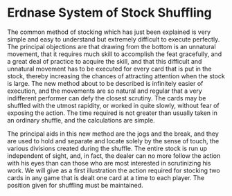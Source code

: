 # Erdnase System of Stock Shuffling

The common method of stocking which has just been explained is very simple and easy to understand but extremely difficult to execute perfectly. The principal objections are that drawing from the bottom is an unnatural movement, that it requires much skill to accomplish the feat gracefully, and a great deal of practice to acquire the skill, and that this difficult and unnatural movement has to be executed for every card that is put in the stock, thereby increasing the chances of attracting attention when the stock is large. The new method about to be described is infinitely easier of execution, and the movements are so natural and regular that a very indifferent performer can defy the closest scrutiny. The cards may be shuffled with the utmost rapidity, or worked in quite slowly, without fear of exposing the action. The time required is not greater than usually taken in an ordinary shuffle, and the calculations are simple.

The principal aids in this new method are the jogs and the break, and they are used to hold and separate and locate solely by the sense of touch, the various divisions created during the shuffle. The entire stock is run up independent of sight, and, in fact, the dealer can no more follow the action with his eyes than can those who are most interested in scrutinizing his work. We will give as a first illustration the action required for stocking two cards in any game that is dealt one card at a time to each player. The position given for shuffling must be maintained.

